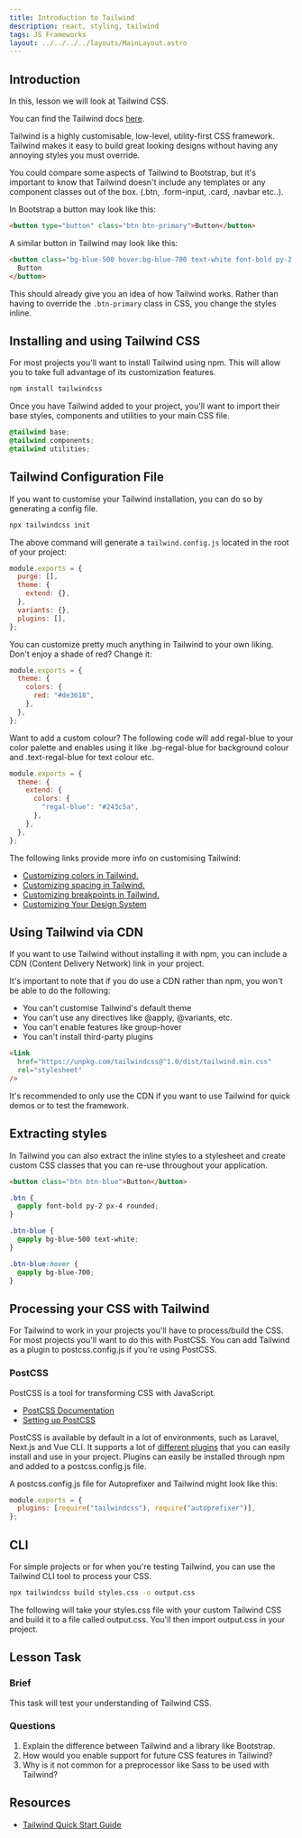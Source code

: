 ```yaml
---
title: Introduction to Tailwind
description: react, styling, tailwind
tags: JS Frameworks
layout: ../../../../layouts/MainLayout.astro
---
```


## Introduction

In this, lesson we will look at Tailwind CSS.

You can find the Tailwind docs [here](TailwindCSS.com).

Tailwind is a highly customisable, low-level, utility-first CSS framework. Tailwind makes it easy to build great looking designs without having any annoying styles you must override.

You could compare some aspects of Tailwind to Bootstrap, but it's important to know that Tailwind doesn't include any templates or any component classes out of the box. (.btn, .form-input, .card, .navbar etc..).

In Bootstrap a button may look like this:

```html
<button type="button" class="btn btn-primary">Button</button>
```

A similar button in Tailwind may look like this:

```html
<button class="bg-blue-500 hover:bg-blue-700 text-white font-bold py-2 px-4">
  Button
</button>
```

This should already give you an idea of how Tailwind works. Rather than having to override the `.btn-primary` class in CSS, you change the styles inline.

## Installing and using Tailwind CSS

For most projects you'll want to install Tailwind using npm. This will allow you to take full advantage of its customization features.

```bash
npm install tailwindcss
```

Once you have Tailwind added to your project, you'll want to import their base styles, components and utilities to your main CSS file.

```scss
@tailwind base;
@tailwind components;
@tailwind utilities;
```

## Tailwind Configuration File

If you want to customise your Tailwind installation, you can do so by generating a config file.

```bash
npx tailwindcss init
```

The above command will generate a `tailwind.config.js` located in the root of your project:

```js
module.exports = {
  purge: [],
  theme: {
    extend: {},
  },
  variants: {},
  plugins: [],
};
```

You can customize pretty much anything in Tailwind to your own liking. Don't enjoy a shade of red? Change it:

```js
module.exports = {
  theme: {
    colors: {
      red: "#de3618",
    },
  },
};
```

Want to add a custom colour? The following code will add regal-blue to your color palette and enables using it like .bg-regal-blue for background colour and .text-regal-blue for text colour etc.

```js
module.exports = {
  theme: {
    extend: {
      colors: {
        "regal-blue": "#243c5a",
      },
    },
  },
};
```

The following links provide more info on customising Tailwind:

- [Customizing colors in Tailwind.](https://tailwindcss.com/docs/customizing-colors/)
- [Customizing spacing in Tailwind.](https://tailwindcss.com/docs/customizing-spacing/)
- [Customizing breakpoints in Tailwind.](https://tailwindcss.com/docs/breakpoints/)
- [Customizing Your Design System](https://tailwindcss.com/course/customizing-your-design-system)

## Using Tailwind via CDN

If you want to use Tailwind without installing it with npm, you can include a CDN (Content Delivery Network) link in your project.

It's important to note that if you do use a CDN rather than npm, you won't be able to do the following:

- You can't customise Tailwind's default theme
- You can't use any directives like @apply, @variants, etc.
- You can't enable features like group-hover
- You can't install third-party plugins

```html
<link
  href="https://unpkg.com/tailwindcss@^1.0/dist/tailwind.min.css"
  rel="stylesheet"
/>
```

It's recommended to only use the CDN if you want to use Tailwind for quick demos or to test the framework.

## Extracting styles

In Tailwind you can also extract the inline styles to a stylesheet and create custom CSS classes that you can re-use throughout your application.

```html
<button class="btn btn-blue">Button</button>
```

```scss
.btn {
  @apply font-bold py-2 px-4 rounded;
}

.btn-blue {
  @apply bg-blue-500 text-white;
}

.btn-blue:hover {
  @apply bg-blue-700;
}
```

## Processing your CSS with Tailwind

For Tailwind to work in your projects you'll have to process/build the CSS. For most projects you'll want to do this with PostCSS. You can add Tailwind as a plugin to postcss.config.js if you're using PostCSS.

### PostCSS

PostCSS is a tool for transforming CSS with JavaScript.

- [PostCSS Documentation](https://postcss.org/)
- [Setting up PostCSS](https://tailwindcss.com/course/setting-up-tailwind-and-postcss)

PostCSS is available by default in a lot of environments, such as Laravel, Next.js and Vue CLI. It supports a lot of [different plugins](https://www.postcss.parts/) that you can easily install and use in your project. Plugins can easily be installed through npm and added to a postcss.config.js file.

A postcss.config.js file for Autoprefixer and Tailwind might look like this:

```js
module.exports = {
  plugins: [require("tailwindcss"), require("autoprefixer")],
};
```

## CLI

For simple projects or for when you're testing Tailwind, you can use the Tailwind CLI tool to process your CSS.

```bash
npx tailwindcss build styles.css -o output.css
```

The following will take your styles.css file with your custom Tailwind CSS and build it to a file called output.css. You'll then import output.css in your project.

## Lesson Task

### Brief

This task will test your understanding of Tailwind CSS.

### Questions

1. Explain the difference between Tailwind and a library like Bootstrap.
2. How would you enable support for future CSS features in Tailwind?
3. Why is it not common for a preprocessor like Sass to be used with Tailwind?

## Resources

- [Tailwind Quick Start Guide](https://tailwindcss.com/docs/installation)
